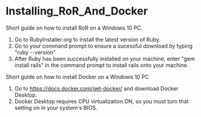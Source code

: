 # Installing_RoR_And_Docker
Short guide on how to install RoR on a Windows 10 PC.

1. Go to RubyInstaller.org to install the latest version of Ruby.
2. Go to your command prompt to ensure a sucessful download by typing "ruby --version"
3. After Ruby has been successfully installed on your machine, enter "gem install rails" in the command prompt to install rails onto your machine.

Short guide on how to install Docker on a Windows 10 PC
1. Go to https://docs.docker.com/get-docker/ and download Docker Desktop.
2. Docker Desktop requires CPU virtualization ON, so you must turn that setting on in your system's BIOS.
